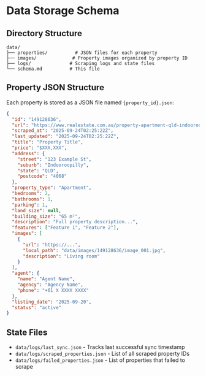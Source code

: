 # Data Storage Schema

## Directory Structure
```
data/
├── properties/          # JSON files for each property
├── images/             # Property images organized by property ID
├── logs/              # Scraping logs and state files
└── schema.md          # This file
```

## Property JSON Structure
Each property is stored as a JSON file named `{property_id}.json`:

```json
{
  "id": "149128636",
  "url": "https://www.realestate.com.au/property-apartment-qld-indooroopilly-149128636",
  "scraped_at": "2025-09-24T02:25:22Z",
  "last_updated": "2025-09-24T02:25:22Z",
  "title": "Property Title",
  "price": "$XXX,XXX",
  "address": {
    "street": "123 Example St",
    "suburb": "Indooroopilly",
    "state": "QLD",
    "postcode": "4068"
  },
  "property_type": "Apartment",
  "bedrooms": 2,
  "bathrooms": 1,
  "parking": 1,
  "land_size": null,
  "building_size": "65 m²",
  "description": "Full property description...",
  "features": ["Feature 1", "Feature 2"],
  "images": [
    {
      "url": "https://...",
      "local_path": "data/images/149128636/image_001.jpg",
      "description": "Living room"
    }
  ],
  "agent": {
    "name": "Agent Name",
    "agency": "Agency Name",
    "phone": "+61 X XXXX XXXX"
  },
  "listing_date": "2025-09-20",
  "status": "active"
}
```

## State Files
- `data/logs/last_sync.json` - Tracks last successful sync timestamp
- `data/logs/scraped_properties.json` - List of all scraped property IDs
- `data/logs/failed_properties.json` - List of properties that failed to scrape